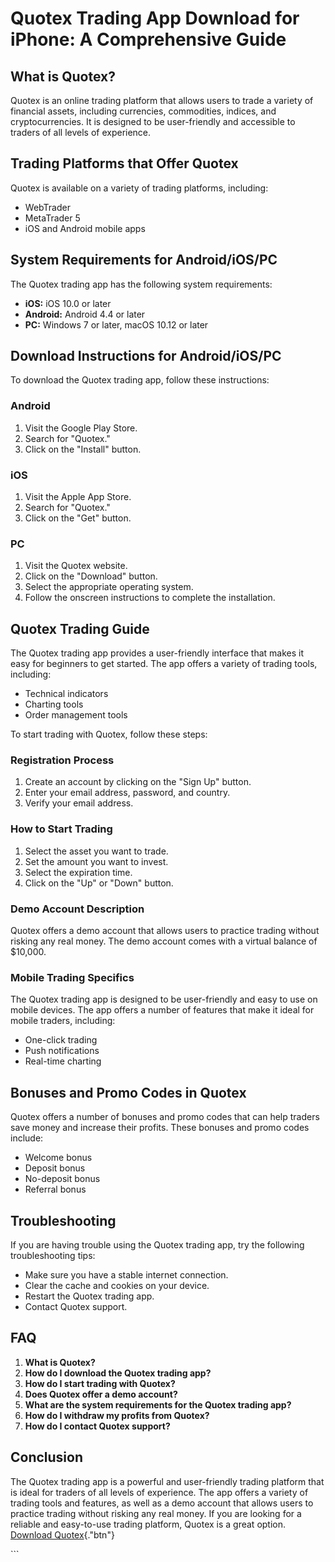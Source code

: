 # Quotex Trading App Download for iPhone: A Comprehensive Guide

## What is Quotex?

Quotex is an online trading platform that allows users to trade a
variety of financial assets, including currencies, commodities, indices,
and cryptocurrencies. It is designed to be user-friendly and accessible
to traders of all levels of experience.

## Trading Platforms that Offer Quotex

Quotex is available on a variety of trading platforms, including:

-   WebTrader
-   MetaTrader 5
-   iOS and Android mobile apps

## System Requirements for Android/iOS/PC

The Quotex trading app has the following system requirements:

-   **iOS:** iOS 10.0 or later
-   **Android:** Android 4.4 or later
-   **PC:** Windows 7 or later, macOS 10.12 or later

## Download Instructions for Android/iOS/PC

To download the Quotex trading app, follow these instructions:

### Android

1.  Visit the Google Play Store.
2.  Search for "Quotex."
3.  Click on the "Install" button.

### iOS

1.  Visit the Apple App Store.
2.  Search for "Quotex."
3.  Click on the "Get" button.

### PC

1.  Visit the Quotex website.
2.  Click on the "Download" button.
3.  Select the appropriate operating system.
4.  Follow the onscreen instructions to complete the installation.

## Quotex Trading Guide

The Quotex trading app provides a user-friendly interface that makes it
easy for beginners to get started. The app offers a variety of trading
tools, including:

-   Technical indicators
-   Charting tools
-   Order management tools

To start trading with Quotex, follow these steps:

### Registration Process

1.  Create an account by clicking on the "Sign Up" button.
2.  Enter your email address, password, and country.
3.  Verify your email address.

### How to Start Trading

1.  Select the asset you want to trade.
2.  Set the amount you want to invest.
3.  Select the expiration time.
4.  Click on the "Up" or "Down" button.

### Demo Account Description

Quotex offers a demo account that allows users to practice trading
without risking any real money. The demo account comes with a virtual
balance of \$10,000.

### Mobile Trading Specifics

The Quotex trading app is designed to be user-friendly and easy to use
on mobile devices. The app offers a number of features that make it
ideal for mobile traders, including:

-   One-click trading
-   Push notifications
-   Real-time charting

## Bonuses and Promo Codes in Quotex

Quotex offers a number of bonuses and promo codes that can help traders
save money and increase their profits. These bonuses and promo codes
include:

-   Welcome bonus
-   Deposit bonus
-   No-deposit bonus
-   Referral bonus

## Troubleshooting

If you are having trouble using the Quotex trading app, try the
following troubleshooting tips:

-   Make sure you have a stable internet connection.
-   Clear the cache and cookies on your device.
-   Restart the Quotex trading app.
-   Contact Quotex support.

## FAQ

1.  **What is Quotex?**
2.  **How do I download the Quotex trading app?**
3.  **How do I start trading with Quotex?**
4.  **Does Quotex offer a demo account?**
5.  **What are the system requirements for the Quotex trading app?**
6.  **How do I withdraw my profits from Quotex?**
7.  **How do I contact Quotex support?**

## Conclusion

The Quotex trading app is a powerful and user-friendly trading platform
that is ideal for traders of all levels of experience. The app offers a
variety of trading tools and features, as well as a demo account that
allows users to practice trading without risking any real money. If you
are looking for a reliable and easy-to-use trading platform, Quotex is a
great option. [Download
Quotex](\%22https://traff.sbs/quotexonelink\%22){."btn"}

\`\`\`

